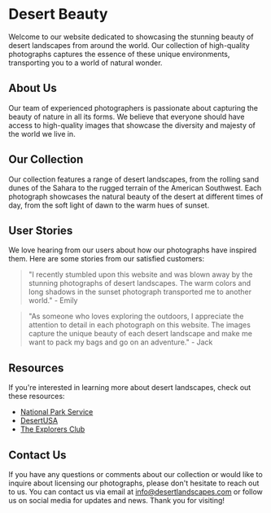 <!--font:Orbitron-->

# Desert Beauty

Welcome to our website dedicated to showcasing the stunning beauty of desert landscapes from around the world. Our collection of high-quality photographs captures the essence of these unique environments, transporting you to a world of natural wonder.

## About Us
Our team of experienced photographers is passionate about capturing the beauty of nature in all its forms. We believe that everyone should have access to high-quality images that showcase the diversity and majesty of the world we live in.

## Our Collection
Our collection features a range of desert landscapes, from the rolling sand dunes of the Sahara to the rugged terrain of the American Southwest. Each photograph showcases the natural beauty of the desert at different times of day, from the soft light of dawn to the warm hues of sunset.

## User Stories
We love hearing from our users about how our photographs have inspired them. Here are some stories from our satisfied customers:

> "I recently stumbled upon this website and was blown away by the stunning photographs of desert landscapes. The warm colors and long shadows in the sunset photograph transported me to another world." - Emily

> "As someone who loves exploring the outdoors, I appreciate the attention to detail in each photograph on this website. The images capture the unique beauty of each desert landscape and make me want to pack my bags and go on an adventure." - Jack

## Resources
If you're interested in learning more about desert landscapes, check out these resources:

- [National Park Service](#)
- [DesertUSA](#)
- [The Explorers Club](#)

## Contact Us
If you have any questions or comments about our collection or would like to inquire about licensing our photographs, please don't hesitate to reach out to us. You can contact us via email at info@desertlandscapes.com or follow us on social media for updates and news. Thank you for visiting!

<!--

Write me content for website with wallpaper which alt text is:

"A photograph of a desert landscape at sunset, with warm colors and long shadows."

The name/title of the page should not be 1:1 copy of the alt text but rather a real content of the website which is using this wallpaper.

- Use markdown format 
- Start with heading
- Heading should be short and concise
- The content should look like a real website 
- The website should not be about the wallpaper, wallpaper is just a related background
- Heading should be contain work "wallpaper" or "background"
- Include real sections like references, contact, user stories, etc. use things relevant to the page purpose.
- Feel free to use structure like headings, bullets, numbering, blockquotes, paragraphs, horizontal lines, etc.
- You can use formatting like bold or _italic_
- You can include UTF-8 emojis
- Links should be only #hash anchors (and you can refer to the document itself)
- Do not include images


---


# Desert Dreams Wallpaper

Welcome to Desert Dreams, your ultimate destination for all things related to desert landscapes. Our website provides a collection of stunning wallpapers featuring breathtaking views of deserts from around the world. 

## About Us
At Desert Dreams, we are passionate about nature and its beauty. We believe that every person should have access to high-quality wallpapers that can transform their devices into a work of art. Our team of experienced photographers captures the essence of the desert landscape in each photograph, bringing it to life on your screen.

## Our Collection
Our wallpaper collection features a range of desert landscapes, from the rolling sand dunes of the Sahara to the rugged terrain of the American Southwest. Each photograph showcases the natural beauty of the desert at different times of day, from the soft light of dawn to the warm hues of sunset. 

## User Stories
We love hearing from our users about how our wallpapers have enhanced their device's appearance. Here are some stories from our satisfied customers:

> "I recently downloaded the Desert Dreams wallpaper and it has completely transformed my phone's home screen. The colors are so vibrant and the detail is incredible." - Sarah

> "I've been searching for a high-quality desert wallpaper for months and finally found it on Desert Dreams. The long shadows and warm colors in the photograph create such a peaceful atmosphere on my desktop." - John

## References
Check out some of our favorite resources for learning more about desert landscapes:

- [National Park Service](#)
- [DesertUSA](#)
- [The Explorers Club](#)

## Contact Us
If you have any questions or comments about our wallpapers, please don't hesitate to reach out to us. You can contact us via email at info@desertdreams.com or follow us on social media for updates and news. Thank you for visiting Desert Dreams!


---


Heading should not include word "wallpaper". The website should not be about the wallpaper itself, wallpaper is just a related background, rewrite whole content.


---


# Discover the Beauty of Desert Landscapes

Welcome to our website dedicated to showcasing the stunning beauty of desert landscapes from around the world. Our collection of high-quality photographs captures the essence of these unique environments, transporting you to a world of natural wonder.

## About Us
Our team of experienced photographers is passionate about capturing the beauty of nature in all its forms. We believe that everyone should have access to high-quality images that showcase the diversity and majesty of the world we live in.

## Our Collection
Our collection features a range of desert landscapes, from the rolling sand dunes of the Sahara to the rugged terrain of the American Southwest. Each photograph showcases the natural beauty of the desert at different times of day, from the soft light of dawn to the warm hues of sunset.

## User Stories
We love hearing from our users about how our photographs have inspired them. Here are some stories from our satisfied customers:

> "I recently stumbled upon this website and was blown away by the stunning photographs of desert landscapes. The warm colors and long shadows in the sunset photograph transported me to another world." - Emily

> "As someone who loves exploring the outdoors, I appreciate the attention to detail in each photograph on this website. The images capture the unique beauty of each desert landscape and make me want to pack my bags and go on an adventure." - Jack

## Resources
If you're interested in learning more about desert landscapes, check out these resources:

- [National Park Service](#)
- [DesertUSA](#)
- [The Explorers Club](#)

## Contact Us
If you have any questions or comments about our collection or would like to inquire about licensing our photographs, please don't hesitate to reach out to us. You can contact us via email at info@desertlandscapes.com or follow us on social media for updates and news. Thank you for visiting!

-->
